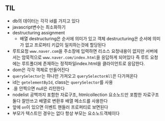 ## TIL
- db의 데이터는 각각 id를 가지고 있다
- javascript변수는 최소화하기
- destructuring assignment
    - 배열 destructuring은 순서에 의미가 있고 객체 destructuring은 순서에 의미가 없고 프로퍼티 키값이 일치하는것에 할당된다
- 루트요청 `www.naver.com`을 주소창에 입력하면 리소스 요청내용이 없지만 서버에서는 암묵적으로 `www.naver.com/index.html`을 응답하게 되어있다 즉 루트 요청에는 루트폴더에 존재하는 정적파일index.html을 클라이언트로 응답한다.
- dom은 각각 객체로 만들어진다
- `querySelector`는 하나만 가져오고 `querySelectorAll`은 다가져온다
- id는 `getelementById`, class는 `querySelector`를 사용
- .을 안찍으면 null은 리턴한다
- nodelist 공백까지 포함한 자료구조, htmlcollection 요소노드만 포함한 자료구조 둘다 잘안쓰고 배열로 변환후 배열 메소드를 사용한다
- 앞에 `on`이 있으면 이벤트 핸들러 프로퍼티로 보면된다
- 부모가 텍스트인 경우는 없다 항상 부모는 요소노드객체이다
